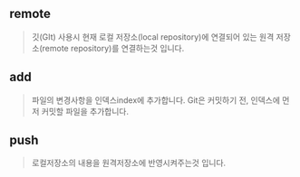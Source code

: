 ## remote
>깃(GIt) 사용시 현재 로컬 저장소(local repository)에 연결되어 있는 원격 저장소(remote repository)를 연결하는것 입니다.

## add
>파일의 변경사항을 인덱스index에 추가합니다. Git은 커밋하기 전, 인덱스에 먼저 커밋할 파일을 추가합니다.

## push
>로컬저장소의 내용을 원격저장소에 반영시켜주는것 입니다.